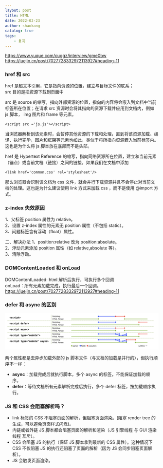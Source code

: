 ```yaml
---
layout: post
title: HTML
date: 2022-02-23
author: shaokang
catalog: true
tags:
    - 复习
---
```


https://www.yuque.com/cuggz/interview/gme0bw
https://juejin.cn/post/7027728332972113927#heading-11

### href 和 src

href 是超文本引用，它是指向资源的位置，建立与目标文件的联系；  
src 目的是把资源下载到页面中

src 是 source 的缩写，指向外部资源的位置，指向的内容将会嵌入到文档中当前标签所在位置；在请求 src 资源时会将其指向的资源下载并应用到文档内，例如 js 脚本， img 图片和 frame 等元素。

```
<script src ='js.js'></script>
```

当浏览器解析到该元素时，会暂停其他资源的下载和处理，直到将该资源加载、编译、执行完毕，图片和框架等元素也如此，类似于将所指向资源嵌入当前标签内。这也是为什么将 js 脚本放在底部而不是头部。

href 是 Hypertext Reference 的缩写，指向网络资源所在位置，建立和当前元素（锚点）或当前文档（链接）之间的链接，如果我们在文档中添加

```
<link href='common.css' rel='stylesheet'/>
```

那么浏览器会识别该文档为 css 文件，就会并行下载资源并且不会停止对当前文档的处理。这也是为什么建议使用 link 方式来加载 css ，而不是使用 @import 方式。

### z-index 失效原因

1、父标签 position 属性为 relative。  
2、设置 z-index 属性的元素无 position 属性（不包括 static）。  
3、问题标签含有浮动（float）属性。

二、解决办法
1、position:relative 改为 position:absolute。  
2、浮动元素添加 position 属性（如 relative,absolute 等）。  
3、清除浮动。

### DOMContentLoaded 和 onLoad

DOMContentLoaded: html 解析后执行，可执行多个回调  
onLoad：所有元素加载完成，执行最后一个回调。  
https://juejin.cn/post/7027728332972113927#heading-11

### defer 和 async 的区别

![](/img/async-defer.png)

两个属性都是去异步加载外部的 js 脚本文件（与文档的加载是并行的），但执行顺序不一样：

-   **async**：加载完成后就执行脚本，多个 async 的标签，不能保证加载的顺序。
-   **defer**：等待文档所有元素解析完成后执行，多个 defer 标签，按加载顺序执行。

### JS 和 CSS 会阻塞解析吗？

-   link 标签的 CSS 不阻塞页面的解析，但阻塞页面渲染。(阻塞 render tree 的生成，可以避免页面样式闪烁)。
-   内链或者外链 JS 脚本都会阻塞页面的解析和渲染（JS 引擎线程 与 GUI 渲染线程 互斥）。
-   CSS 会阻塞 JS 的执行（保证 JS 脚本拿到最新的 CSS 属性）。这种情况下 CSS 不仅阻塞 JS 的执行还阻塞了页面的解析（因为 JS 会同步阻塞页面解析）。
-   JS 会触发页面渲染。
